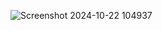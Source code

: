 ![Screenshot 2024-10-22 104937](https://github.com/user-attachments/assets/6c782f6f-28ba-4787-a285-e0e8c9aad0f2)
